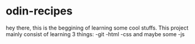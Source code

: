 # odin-recipes

hey there, this is the beggining of learning some cool stuffs. This project mainly consist of learning 3 things: -git -html -css and maybe some -js
